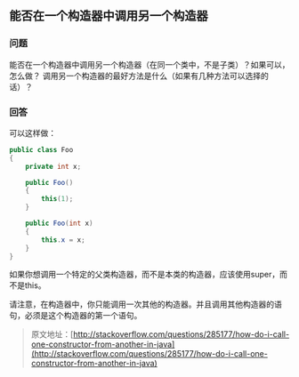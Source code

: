 ## 能否在一个构造器中调用另一个构造器

### 问题

能否在一个构造器中调用另一个构造器（在同一个类中，不是子类）？如果可以，怎么做？
调用另一个构造器的最好方法是什么（如果有几种方法可以选择的话）？

### 回答

可以这样做：

```java
public class Foo
{
    private int x;

    public Foo()
    {
        this(1);
    }

    public Foo(int x)
    {
        this.x = x;
    }
}
```

如果你想调用一个特定的父类构造器，而不是本类的构造器，应该使用super，而不是this。

请注意，在构造器中，你只能调用一次其他的构造器。并且调用其他构造器的语句，必须是这个构造器的第一个语句。

> 原文地址：[http://stackoverflow.com/questions/285177/how-do-i-call-one-constructor-from-another-in-java](http://stackoverflow.com/questions/285177/how-do-i-call-one-constructor-from-another-in-java)
